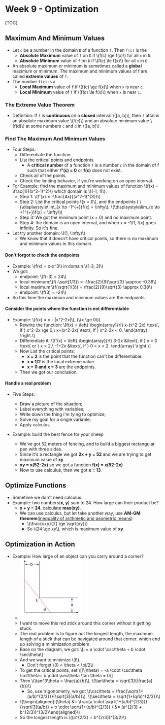 # Week 9 - Optimization

[TOC]

## Maximum And Minimum Values

* Let `c` be a number in the domain `D` of a function `f`. Then `f(c)` is the 
    * **Absolute Maximum** value of `f` on `D` if \\(f(c) \ge f(x)\\) for all `x` in `D`.
    * **Absolute Minimum** value of `f` on `D` if \\(f(c) \le f(x)\\) for all `x` in `D`.
* An absolute maximum or minimum is sometimes called a **global** maximum or minimum. The maximum and minimum values of f are called **extreme values** of `f`.
* The number `f(c)` is a
    * **Local Maximum** value of `f` if \\(f(c) \ge f(x)\\) when `x` is near `c`.
    * **Local Minimum** value of `f` if \\(f(c) \le f(x)\\) when `x` is near `c`.

### The Extreme Value Theorem

* Definition: If `f` is **continuous** on a **closed** interval \\([a, b]\\), then `f` attains an absolute maximum value \\(f(c)\\) and an absolute minimum value \\(f(d)\\) at some numbers `c` and `d` in \\([a, b]\\).

### Find The Maximum And Minimum Values

* Four Steps:
    * Differentiate the function.
    * List the critical points and endpoints.
        * A **critical number** of a function `f` is a number `c` in the domain of f such that either **f'(c) = 0** or **f(c)** does not exist.
    * Check all of the points.
    * Check the limiting behavior, if you're working on an open interval. 
* For Example: find the maximum and minimum values of function \\(f(x) = \frac{1}{(x^2-1)^2}\\) which domain is \\((-1, 1)\\).
    * Step 1: \\(f'(x) = -\frac{4x}{(x^2-1)^{3}}\\)
    * Step 2: List the critical points \\(x = 0\\), and the endpoints ( \\(\displaystyle\lim_{x \to -1^{+}}f(x) = \infty\\), \\(\displaystyle\lim_{x \to +1^{+}}f(x) = \infty\\))
    * Step 3: We got the minimum point (x = 0) and no maximum point.
    * Step 4: the domain is an open interval, and when x = -1/1, f(x) goes infinity. So it's fine.
* Let try another domain: \\((1, \infty)\\)
    * We know that it doesn't have critical points, so there is no maximum and minimum values in this domain.

#### Don't forgot to check the endpoints

* Example: \\(f(x) = x-x^3\\) in domain \\([-3, 3]\\)
* We got:
    * endpoint: \\(f(-3) = 24\\)
    * local minimum:\\(f(-\sqrt{1/3}) = -\frac{2}{9}\sqrt{3} \approx -0.38\\)
    * local maximum:\\(f(\sqrt{1/3}) = \frac{2}{9}\sqrt{3} \approx 0.38\\)
    * endpoint: \\(f(3) = -24\\)
* So this time the maximum and minimum values are the endpoints.

#### Consider the points where the function is not differentiable

* Example: \\(f(x) = x - |x^2-2x|\\), (\\(x \ge 0\\))
    * Rewrite the function: \\[f(x) = \left\{ \begin{array}{rl} 
    x-(x^2-2x) \text{, if } x^2-2x \ge 0,\\ 
    x+(x^2-2x) \text{, if } x^2-2x < 0. 
    \end{array} \right.\\]
    * Differentiate it: \\[f'(x) = \left\{ \begin{array}{rl} 
    3-2x &\text{, if } x < 0 \text{ or } x > 2,\\ 
    -1+2x &\text{, if } 0 < x < 2. 
    \end{array} \right.\\]
    * Now List the critical points:
        * **x = 2** is the point that the function can't be differentiable.
        * **x = 1/2** is the local extreme value
        * **x = 0 and x = 3** are the endpoints.
    * Then we got our conclusion.

#### Handle a real problem

* Five Steps: 
    * Draw a picture of the situation;
    * Label everything with variables;
    * Write down the thing I'm tying to optimize;
    * Solve my goal for a single variable;
    * Apply calculus.

* Example: build the best fence for your sheep
    * We've got 52 meters of fencing, and to build a biggest rectangular pen with three sides.
    * Since it's a rectangle we got **2x + y = 52** and we are trying to get maximum value of **xy**
    * **xy = x(52-2x)** so we got a function **f(x) = x(52-2x)** 
    * Now to use calculus, then we got **x = 13**.

## Optimize Functions

* Sometime we don't need calculus.
* Example: two numbers(**x, y**) sum to 24. How large can their product be?
    * **x + y = 24**, calculate **max(xy)**.
    * We can use calculus, but let take another way, use **AM-GM theorem**([inequality of arithmetic and geometric means](https://en.wikipedia.org/wiki/Inequality_of_arithmetic_and_geometric_means))
        * \\(\frac{x+y}{2} \ge \sqrt{xy}\\)
        * So \\(24 \ge xy\\), which is maximum value of **xy**.

## Optimization in Action 

* Example: How large of an object can you carry around a corner?
    * <img src="media/15104787435820.jpg" width=200 />
    * I want to move this red stick around this corner without it getting stuck. 
    * The real problem is to figure out the longest length, the maximum length of a stick that can be navigated around that corner. which end up solving a minimization problem.
    * Base on the diagram, we got: \\[l = a \cdot \csc\theta + b \cdot \sec\theta\\]
    * And we want to minimize \\(l\\). 
        * Don't forget \\(0 < \theta < \pi/2\\)
    * To get the critical points, set \\[l'(\theta) = -a \cdot \csc\theta \cot\theta+ b \cdot \sec\theta \tan \theta = 0\\]
    * Then \\(\tan^3\theta = \frac{a}{b}\\), \\(\tan\theta = \sqrt[3]{\frac{a}{b}}\\)
        * So, use trigonometry, we got \\(\csc\theta = \frac{\sqrt{1+(a/b)^{2/3}}}{\sqrt[3]{a/b}}\\), \\(\sec\theta = \sqrt{1+(q/b)^{2/3}}\\)
    * \\(\begin{aligned}l(\theta) &= \frac{a \cdot \sqrt{1+(a/b)^{2/3}}}{\sqrt[3]{a/b}} + b \cdot \sqrt{1+(q/b)^{2/3}} \\ &= (a^{2/3} + b^{2/3})^{3/2}\end{aligned}\\)
    * So the longest length is \\((a^{2/3} + b^{2/3})^{3/2}\\)



